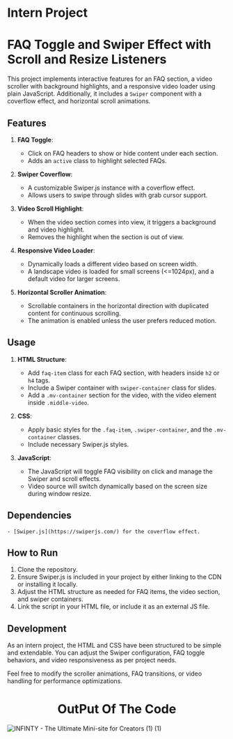 <h1>Intern Project</h1>

# FAQ Toggle and Swiper Effect with Scroll and Resize Listeners

This project implements interactive features for an FAQ section, a video scroller with background highlights, and a responsive video loader using plain JavaScript. Additionally, it includes a `Swiper` component with a coverflow effect, and horizontal scroll animations.

## Features

1. **FAQ Toggle**:
   - Click on FAQ headers to show or hide content under each section.
   - Adds an `active` class to highlight selected FAQs.

2. **Swiper Coverflow**:
   - A customizable Swiper.js instance with a coverflow effect.
   - Allows users to swipe through slides with grab cursor support.

3. **Video Scroll Highlight**:
   - When the video section comes into view, it triggers a background and video highlight.
   - Removes the highlight when the section is out of view.

4. **Responsive Video Loader**:
   - Dynamically loads a different video based on screen width.
   - A landscape video is loaded for small screens (<=1024px), and a default video for larger screens.

5. **Horizontal Scroller Animation**:
   - Scrollable containers in the horizontal direction with duplicated content for continuous scrolling.
   - The animation is enabled unless the user prefers reduced motion.

## Usage

1. **HTML Structure**:
   - Add `faq-item` class for each FAQ section, with headers inside `h2` or `h4` tags.
   - Include a Swiper container with `swiper-container` class for slides.
   - Add a `.mv-container` section for the video, with the video element inside `.middle-video`.

2. **CSS**:
   - Apply basic styles for the `.faq-item`, `.swiper-container`, and the `.mv-container` classes.
   - Include necessary Swiper.js styles.

3. **JavaScript**:
   - The JavaScript will toggle FAQ visibility on click and manage the Swiper and scroll effects.
   - Video source will switch dynamically based on the screen size during window resize.

## Dependencies

    - [Swiper.js](https://swiperjs.com/) for the coverflow effect.

## How to Run

1. Clone the repository.
2. Ensure Swiper.js is included in your project by either linking to the CDN or installing it locally.
3. Adjust the HTML structure as needed for FAQ items, the video section, and swiper containers.
4. Link the script in your HTML file, or include it as an external JS file.

## Development

As an intern project, the HTML and CSS have been structured to be simple and extendable. You can adjust the Swiper configuration, FAQ toggle behaviors, and video responsiveness as per project needs.

Feel free to modify the scroller animations, FAQ transitions, or video handling for performance optimizations.

<h1 style = "text-align: center">OutPut Of The Code</h1>

![INFINTY - The Ultimate Mini-site for Creators (1) (1)](https://github.com/user-attachments/assets/88f3d2e1-1f92-4fbf-a668-6ffc83de6998)


